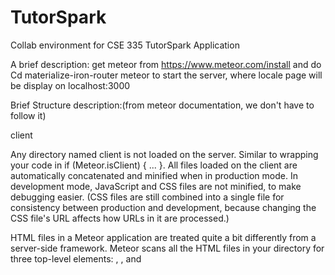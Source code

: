 # TutorSpark
Collab environment for CSE 335 TutorSpark Application


A brief description:
get meteor from https://www.meteor.com/install
and do
Cd materialize-iron-router
meteor 
to start the server, where locale page will be display on localhost:3000


Brief Structure description:(from meteor documentation, we don't have to follow it)

client

Any directory named client is not loaded on the server. Similar to wrapping your code in if (Meteor.isClient) { ... }. All files loaded on the client are automatically concatenated and minified when in production mode. In development mode, JavaScript and CSS files are not minified, to make debugging easier. (CSS files are still combined into a single file for consistency between production and development, because changing the CSS file's URL affects how URLs in it are processed.)

HTML files in a Meteor application are treated quite a bit differently from a server-side framework. Meteor scans all the HTML files in your directory for three top-level elements: <head>, <body>, and <template>. The head and body sections are separately concatenated into a single head and body, which are transmitted to the client on initial page load.

server

Any directory named server is not loaded on the client. Similar to wrapping your code in if (Meteor.isServer) { ... }, except the client never even receives the code. Any sensitive code that you don't want served to the client, such as code containing passwords or authentication mechanisms, should be kept in the server directory.

Meteor gathers all your JavaScript files, excluding anything under the client, public, and private subdirectories, and loads them into a Node.js server instance. In Meteor, your server code runs in a single thread per request, not in the asynchronous callback style typical of Node. We find the linear execution model a better fit for the typical server code in a Meteor application.

public

All files inside a top-level directory called public are served as-is to the client. When referencing these assets, do not include public/ in the URL, write the URL as if they were all in the top level. For example, reference public/bg.png as <img src='/bg.png' />. This is the best place for favicon.ico, robots.txt, and similar files.

private

All files inside a top-level directory called private are only accessible from server code and can be loaded via the Assets API. This can be used for private data files and any files that are in your project directory that you don't want to be accessible from the outside.

tests

Any directory named tests is not loaded anywhere. Use this for any local test code.
